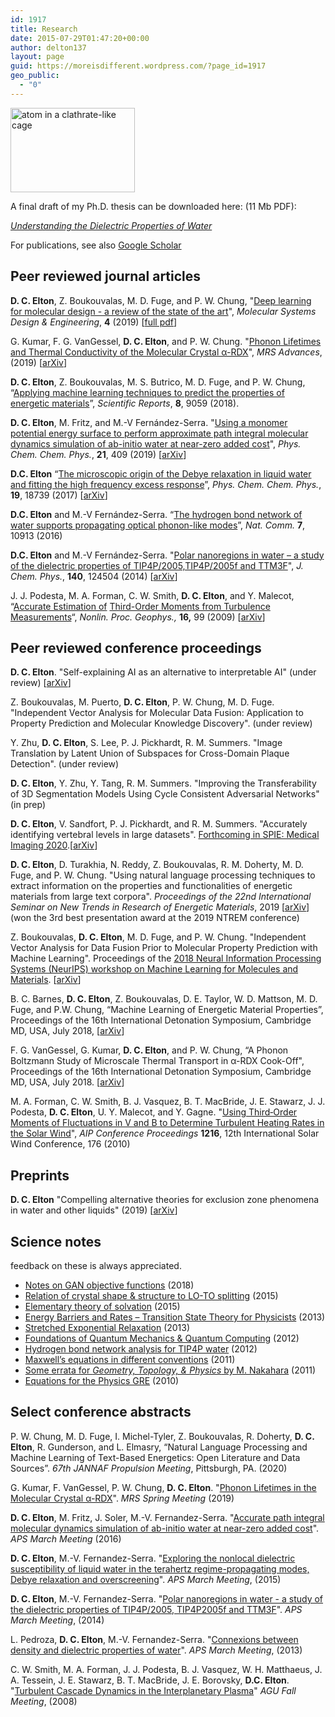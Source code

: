 ```yaml
---
id: 1917
title: Research
date: 2015-07-29T01:47:20+00:00
author: delton137
layout: page
guid: https://moreisdifferent.wordpress.com/?page_id=1917
geo_public:
  - "0"
---
```


<img class="alignright" src="http://www.danielcelton.com/wp-content/uploads/2015/09/waterbinding2-300x204.png" alt="atom in a clathrate-like cage" width="199" height="135" srcset="http://www.moreisdifferent.com/wp-content/uploads/2015/09/waterbinding2-300x204.png 300w, http://www.moreisdifferent.com/wp-content/uploads/2015/09/waterbinding2-768x523.png 768w, http://www.moreisdifferent.com/wp-content/uploads/2015/09/waterbinding2-1024x698.png 1024w, http://www.moreisdifferent.com/wp-content/uploads/2015/09/waterbinding2-1200x818.png 1200w, http://www.moreisdifferent.com/wp-content/uploads/2015/09/waterbinding2.png 1573w" sizes="(max-width: 199px) 100vw, 199px" />

A final draft of my Ph.D. thesis can be downloaded here: (11 Mb PDF):

*[Understanding the Dielectric Properties of Water](http://www.moreisdifferent.com/wp-content/uploads/2014/11/Daniel_Elton_Thesis_Final_Copy.pdf)*

For publications, see also [Google Scholar](https://scholar.google.com/citations?user=KG0pbOYAAAAJ)

## Peer reviewed journal articles
**D. C. Elton**, Z. Boukouvalas, M. D. Fuge, and P. W. Chung, "[Deep learning for molecular design - a review of the state of the art](https://pubs.rsc.org/en/Content/ArticleLanding/2019/ME/C9ME00039A#!divAbstract)", *Molecular Systems Design & Engineering*, **4** (2019) [[full pdf](http://www.moreisdifferent.com/assets/Elton_MSDE_review_final_published.pdf)]

G. Kumar, F. G. VanGessel, **D. C. Elton**, and P. W. Chung. "[Phonon Lifetimes and Thermal Conductivity of the Molecular Crystal α-RDX](https://www.cambridge.org/core/journals/mrs-advances/article/phonon-lifetimes-and-thermal-conductivity-of-the-molecular-crystal-rdx/14B1FC4424D8C4A659589DC535DBB5A7)", *MRS Advances*, (2019) [[arXiv](https://arxiv.org/abs/1904.12038)]

**D. C. Elton**, Z. Boukouvalas, M. S. Butrico, M. D. Fuge, and P. W. Chung, “[Applying machine learning techniques to predict the properties of energetic materials](https://www.nature.com/articles/s41598-018-27344-x)”, *Scientific Reports*, **8**, 9059 (2018).

**D. C. Elton**,  M. Fritz, and M.-V Fernández-Serra. "[Using a monomer potential energy surface to perform approximate path integral molecular dynamics simulation of ab-initio water at near-zero added cost](https://pubs.rsc.org/en/Content/ArticleLanding/2019/CP/C8CP06077K#!divAbstract)", *Phys. Chem. Chem. Phys.*, **21**, 409 (2019) [[arXiv](https://arxiv.org/abs/1803.05740)]
<!--- <span style="font-size: 12px;"><br> My most recent project (currently unpublished but covered in the last chapter of my Ph.D. thesis), was on simulating water from “first principles”, ie. from the laws of quantum mechanics. The usual technique that physicists use to approximate the quantum mechanics of electrons in condensed matter systems, density functional theory, does not work well for water and much work is being done to understand its shortcomings. One usual assumption is that only electrons need to be treated quantum mechanically. We argue that for water both electrons and nuclei need to be treated quantum mechanically and that density functionals should be tested with nuclear quantum effects included. Our <a href="https://github.com/delton137/PIMD">custom code</a> implements a novel algorithm which greatly speeds up the calculation of nuclear quantum effects with only minor losses in accuracy. Accurate first principles simulations are important for developing energy materials and in computational drug design. </span> --->

**D.C. Elton** &#8220;[The microscopic origin of the Debye relaxation in liquid water and fitting the high frequency excess response](http://pubs.rsc.org/en/Content/ArticleLanding/2017/CP/C7CP02884A#!divAbstract)&#8221;, _Phys. Chem. Chem. Phys._, **19**, 18739 (2017) [[arXiv](https://arxiv.org/abs/1704.01667v1)]
<!--- <span style="font-size: 12px;"><br>We review the literature on the Debye absorption peak of liquid water and the excess response on the high frequency side, and find lack of agreement on the microscopic phenomena underlying both of these features. To better understand the molecular origin of Debye peak we ran and analyzed large scale molecular dynamics simulations. We introduce the &#8220;spectrumfitter&#8221; Python package for fitting dielectric spectra and analyze different ways of fitting the high frequency excess,  and we propose using the generalized Lydanne-Sachs-Teller equation as a way of testing the physicality of model dielectric functions. Our results support the new theory by Popov, et al. that Debye relaxation is due to the propagation of defects through the H-bond network.  </span> --->

**D.C. Elton** and M.-V Fernández-Serra. &#8220;[The hydrogen bond network of water supports propagating optical phonon-like modes](http://www.nature.com/ncomms/2016/160104/ncomms10193/abs/ncomms10193.html)&#8221;, _Nat. Comm._ **7**, 10913 (2016)
<!--- <span style="font-size: 12px;"><br>We show that on subpicosecond time scales optical phonon modes can propagate through the hydrogen bond network of water over relatively long distances (2-4 nm). For the first time we study the LO-TO splitting in water&#8217;s dielectric spectra and show how this splitting can be related to local structure. We point out a previously unnoticed discrepancy in the Raman spectra peak assignment and offer a solution.</span> --->

**D.C. Elton** and  M.-V Fernández-Serra. "[Polar nanoregions in water &#8211; a study of the dielectric properties of TIP4P/2005,TIP4P/2005f and TTM3F](http://scitation.aip.org/content/aip/journal/jcp/140/12/10.1063/1.4869110)", _J. Chem. Phys._, **140**, 124504 (2014) [[arXiv](http://arxiv.org/abs/1401.5090)]
<!--- <span style="font-size: 12px;"><br> We present a critical comparison of the dielectric properties of three types of water model used in molecular dynamics &#8211; rigid, flexible, and polarizable. To better understand the dielectric properties of water we make a novel analogy to the physics of polar nanoregions in relaxor ferroelectric materials. We argue that polarizability is essential to accurately reproducing the dipolar ordering of the liquid and how it changes with temperature. </span> --->

J. J. Podesta, M. A. Forman, C. W. Smith, **D. C. Elton**, and Y. Malecot, &#8220;[Accurate Estimation of](http://www.nonlin-processes-geophys.net/16/99/2009/npg-16-99-2009.html) [Third-Order Moments from Turbulence Measurements](http://www.nonlin-processes-geophys.net/16/99/2009/npg-16-99-2009.html)&#8220;, _Nonlin. Proc. Geophys.,_ **16,** 99 (2009) [[arXiv](https://arxiv.org/abs/0901.3499)]

## Peer reviewed conference proceedings

**D. C. Elton**. "Self-explaining AI as an alternative to interpretable AI" (under review)  [[arXiv](https://arxiv.org/abs/2002.05149)]

Z. Boukouvalas, M. Puerto, **D. C. Elton**, P. W. Chung, M. D. Fuge. "Independent Vector Analysis for Molecular Data Fusion: Application to Property Prediction and Molecular Knowledge Discovery". (under review)

Y. Zhu, **D. C. Elton**, S. Lee, P. J. Pickhardt, R. M. Summers. "Image Translation by Latent Union of Subspaces for Cross-Domain Plaque Detection". (under review)

**D. C. Elton**, Y. Zhu, Y. Tang, R. M. Summers. "Improving the Transferability of 3D Segmentation Models Using Cycle Consistent Adversarial Networks" (in prep)

**D. C. Elton**, V. Sandfort, P. J. Pickhardt, and R. M. Summers. "Accurately identifying vertebral levels in large datasets". [Forthcoming in SPIE: Medical Imaging 2020](https://spie.org/MI/conferencedetails/computer-aided-diagnosis#2551247).[[arXiv](https://arxiv.org/abs/2001.10503)]

**D. C. Elton**, D. Turakhia, N. Reddy, Z. Boukouvalas, R. M. Doherty, M. D. Fuge, and P. W. Chung. "Using natural language processing techniques to extract information on the properties and functionalities of energetic materials from large text corpora". *Proceedings of the 22nd International Seminar on New Trends in Research of Energetic Materials*, 2019 [[arXiv](https://arxiv.org/abs/1903.00415)] (won the 3rd best presentation award at the 2019 NTREM conference)

Z. Boukouvalas, **D. C. Elton**, M. D. Fuge, and P. W. Chung. "Independent Vector Analysis for Data Fusion Prior to Molecular Property Prediction with Machine Learning". Proceedings of the [2018 Neural Information Processing Systems (NeurIPS) workshop on Machine Learning for Molecules and Materials](http://www.quantum-machine.org/workshops/nips2018draft/). [[arXiv](https://arxiv.org/abs/1811.00628)]

B. C. Barnes, **D. C. Elton**, Z. Boukouvalas, D. E. Taylor, W. D. Mattson, M. D. Fuge, and P.W. Chung, “Machine Learning of Energetic Material Properties”, Proceedings of the 16th International Detonation Symposium, Cambridge MD, USA, July 2018, [[arXiv](https://arxiv.org/abs/1807.06156)]

F. G. VanGessel, G. Kumar, **D. C. Elton**, and P. W. Chung, “A Phonon Boltzmann Study of Microscale Thermal Transport in α-RDX Cook-Off", Proceedings of the 16th International Detonation Symposium, Cambridge MD, USA, July 2018. [[arXiv](https://arxiv.org/abs/1808.08295)]

M. A. Forman, C. W. Smith, B. J. Vasquez, B. T. MacBride, J. E. Stawarz, J. J. Podesta, **D. C. Elton**, U. Y. Malecot, and Y. Gagne. "[Using Third‐Order Moments of Fluctuations in V and B to Determine Turbulent Heating Rates in the Solar Wind](https://aip.scitation.org/doi/abs/10.1063/1.3395830)", *AIP Conference Proceedings* **1216**, 12th International Solar Wind Conference, 176 (2010)

## Preprints
**D. C. Elton** "Compelling alternative theories for exclusion zone phenomena in water and other liquids" (2019) [[arXiv](https://arxiv.org/abs/1909.06822)]

## Science notes

feedback on these is always appreciated.

* [Notes on GAN objective functions](http://www.moreisdifferent.com/assets/science_notes/notes_on_GAN_objective_functions.pdf) (2018)
* [Relation of crystal shape & structure to LO-TO splitting](http://www.moreisdifferent.com/wp-content/uploads/2015/08/loto1.pdf) (2015)
* [Elementary theory of solvation](http://www.moreisdifferent.com/wp-content/uploads/2015/08/solvation4.pdf) (2015)
* [Energy Barriers and Rates &#8211; Transition State Theory for Physicists](http://www.moreisdifferent.com/wp-content/uploads/2015/07/transition_state_theory_dan_elton1.pdf) (2013)
* [Stretched Exponential Relaxation](http://www.moreisdifferent.com/wp-content/uploads/2015/07/stretched.pdf) (2013)
* [Foundations of Quantum Mechanics & Quantum Computing](http://www.moreisdifferent.com/wp-content/uploads/2015/07/foundations-of-qm_dan-elton.pdf) (2012)
* [Hydrogen bond network analysis for TIP4P water](http://www.moreisdifferent.com/wp-content/uploads/2015/07/hydrogen_bond_network_analysis_dan_elton.pdf) (2012)
* [Maxwell&#8217;s equations in different conventions](http://www.moreisdifferent.com/wp-content/uploads/2015/07/maxwells-equations-dan-elton.pdf) (2011)
* [Some errata for _Geometry, Topology, & Physics_ by M. Nakahara](http://www.moreisdifferent.com/wp-content/uploads/2015/08/Nakahara_Errata.pdf) (2011)
* [Equations for the Physics GRE](http://www.moreisdifferent.com/assets/science_notes/physics_GRE_equations.pdf) (2010)

## Select conference abstracts
P. W. Chung, M. D. Fuge, I. Michel-Tyler, Z. Boukouvalas, R. Doherty, **D. C. Elton**, R. Gunderson, and L. Elmasry, “Natural Language Processing and Machine Learning of Text-Based Energetics: Open Literature and Data Sources”. *67th JANNAF Propulsion Meeting*, Pittsburgh, PA. (2020)

G. Kumar, F. VanGessel, P. W. Chung, **D. C. Elton**. "[Phonon Lifetimes in the Molecular Crystal α-RDX](https://mrsspring2019.zerista.com/event/member/558754)". *MRS Spring Meeting* (2019)

**D. C. Elton**, M. Fritz, J. Soler, M.-V. Fernandez-Serra. "[Accurate path integral molecular dynamics simulation of ab-initio water at near-zero added cost](https://ui.adsabs.harvard.edu/abs/2016APS..MARK47001E/abstract)". *APS March Meeting* (2016)

**D. C. Elton**, M.-V. Fernandez-Serra. "[Exploring the nonlocal dielectric susceptibility of liquid water in the terahertz regime-propagating modes, Debye relaxation and overscreening](https://ui.adsabs.harvard.edu/abs/2015APS..MARD26003E/abstract)". *APS March Meeting*, (2015)

**D. C. Elton**, M.-V. Fernandez-Serra. "[Polar nanoregions in water - a study of the dielectric properties of TIP4P/2005, TIP4P2005f and TTM3F](http://meetings.aps.org/link/BAPS.2014.MAR.Q3.8)". *APS March Meeting*, (2014)

L. Pedroza, **D. C. Elton**, M.-V. Fernandez-Serra. "[Connexions between density and dielectric properties of water](https://meetings.aps.org/Meeting/MAR13/Session/T42.7)". *APS March Meeting*, (2013)

C. W. Smith, M. A. Forman, J. J. Podesta, B. J. Vasquez, W. H. Matthaeus, J. A. Tessein, J. E. Stawarz, B. T. MacBride, J. E. Borovsky, **D.C. Elton**. "[Turbulent Cascade Dynamics in the Interplanetary Plasma](https://ui.adsabs.harvard.edu/abs/2008AGUFMNG43B..03S/abstract)" *AGU Fall Meeting*, (2008)


<!-- [Optical Pumping of Rubidium Vapor](http://www.moreisdifferent.com/wp-content/uploads/2015/07/lab1_optical_pumping_dan_elton.pdf)
[The Lifetime of Carbon-11](http://www.moreisdifferent.com/wp-content/uploads/2015/07/lab2_c11_lifetime_dan_elton.pdf)
[Hall effect measurements of the carrier density and mobility of a 3D electron gas in a GaAs/AlGaAs heterostructure](http://www.moreisdifferent.com/wp-content/uploads/2015/07/lab3_hall_effect_dan_elton.pdf) -->
